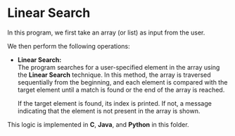 # Linear Search

In this program, we first take an array (or list) as input from the user.

We then perform the following operations:

- **Linear Search:**  
  The program searches for a user-specified element in the array using the **Linear Search** technique. In this method, the array is traversed sequentially from the beginning, and each element is compared with the target element until a match is found or the end of the array is reached.

  If the target element is found, its index is printed. If not, a message indicating that the element is not present in the array is shown.

This logic is implemented in **C**, **Java**, and **Python** in this folder.